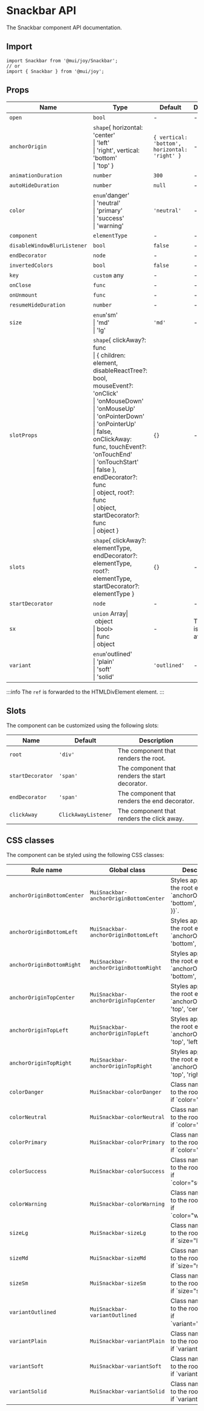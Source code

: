 # Snackbar API

The Snackbar component API documentation.

## Import

```
import Snackbar from '@mui/joy/Snackbar';
// or
import { Snackbar } from '@mui/joy';
```

## Props

| Name | Type | Default | Description |
| --- | --- | --- | --- |
| `open` | `bool` | - | - |
| `anchorOrigin` | `shape`{ horizontal: 'center'<br>\| 'left'<br>\| 'right', vertical: 'bottom'<br>\| 'top' } | `{ vertical: 'bottom', horizontal: 'right' }` | - |
| `animationDuration` | `number` | `300` | - |
| `autoHideDuration` | `number` | `null` | - |
| `color` | `enum`'danger'<br>\| 'neutral'<br>\| 'primary'<br>\| 'success'<br>\| 'warning' | `'neutral'` | - |
| `component` | `elementType` | - | - |
| `disableWindowBlurListener` | `bool` | `false` | - |
| `endDecorator` | `node` | - | - |
| `invertedColors` | `bool` | `false` | - |
| `key` | `custom` any | - | - |
| `onClose` | `func` | - | - |
| `onUnmount` | `func` | - | - |
| `resumeHideDuration` | `number` | - | - |
| `size` | `enum`'sm'<br>\| 'md'<br>\| 'lg' | `'md'` | - |
| `slotProps` | `shape`{ clickAway?: func<br>\| { children: element, disableReactTree?: bool, mouseEvent?: 'onClick'<br>\| 'onMouseDown'<br>\| 'onMouseUp'<br>\| 'onPointerDown'<br>\| 'onPointerUp'<br>\| false, onClickAway: func, touchEvent?: 'onTouchEnd'<br>\| 'onTouchStart'<br>\| false }, endDecorator?: func<br>\| object, root?: func<br>\| object, startDecorator?: func<br>\| object } | `{}` | - |
| `slots` | `shape`{ clickAway?: elementType, endDecorator?: elementType, root?: elementType, startDecorator?: elementType } | `{}` | - |
| `startDecorator` | `node` | - | - |
| `sx` | `union` Array\| object<br>\| bool><br>\| func<br>\| object | - | The `sx` prop is also available. |
| `variant` | `enum`'outlined'<br>\| 'plain'<br>\| 'soft'<br>\| 'solid' | `'outlined'` | - |

:::info
The `ref` is forwarded to the HTMLDivElement element.
:::

## Slots

The component can be customized using the following slots:

| Name | Default | Description |
| --- | --- | --- |
| `root` | `'div'` | The component that renders the root. |
| `startDecorator` | `'span'` | The component that renders the start decorator. |
| `endDecorator` | `'span'` | The component that renders the end decorator. |
| `clickAway` | `ClickAwayListener` | The component that renders the click away. |

## CSS classes

The component can be styled using the following CSS classes:

| Rule name | Global class | Description |
| --- | --- | --- |
| `anchorOriginBottomCenter` | `MuiSnackbar-anchorOriginBottomCenter` | Styles applied to the root element if \`anchorOrigin={{ 'bottom', 'center' }}\`. |
| `anchorOriginBottomLeft` | `MuiSnackbar-anchorOriginBottomLeft` | Styles applied to the root element if \`anchorOrigin={{ 'bottom', 'left' }}\`. |
| `anchorOriginBottomRight` | `MuiSnackbar-anchorOriginBottomRight` | Styles applied to the root element if \`anchorOrigin={{ 'bottom', 'right' }}\`. |
| `anchorOriginTopCenter` | `MuiSnackbar-anchorOriginTopCenter` | Styles applied to the root element if \`anchorOrigin={{ 'top', 'center' }}\`. |
| `anchorOriginTopLeft` | `MuiSnackbar-anchorOriginTopLeft` | Styles applied to the root element if \`anchorOrigin={{ 'top', 'left' }}\`. |
| `anchorOriginTopRight` | `MuiSnackbar-anchorOriginTopRight` | Styles applied to the root element if \`anchorOrigin={{ 'top', 'right' }}\`. |
| `colorDanger` | `MuiSnackbar-colorDanger` | Class name applied to the root element if \`color="danger"\`. |
| `colorNeutral` | `MuiSnackbar-colorNeutral` | Class name applied to the root element if \`color="neutral"\`. |
| `colorPrimary` | `MuiSnackbar-colorPrimary` | Class name applied to the root element if \`color="primary"\`. |
| `colorSuccess` | `MuiSnackbar-colorSuccess` | Class name applied to the root element if \`color="success"\`. |
| `colorWarning` | `MuiSnackbar-colorWarning` | Class name applied to the root element if \`color="warning"\`. |
| `sizeLg` | `MuiSnackbar-sizeLg` | Class name applied to the root element if \`size="lg"\`. |
| `sizeMd` | `MuiSnackbar-sizeMd` | Class name applied to the root element if \`size="md"\`. |
| `sizeSm` | `MuiSnackbar-sizeSm` | Class name applied to the root element if \`size="sm"\`. |
| `variantOutlined` | `MuiSnackbar-variantOutlined` | Class name applied to the root element if \`variant="outlined"\`. |
| `variantPlain` | `MuiSnackbar-variantPlain` | Class name applied to the root element if \`variant="plain"\`. |
| `variantSoft` | `MuiSnackbar-variantSoft` | Class name applied to the root element if \`variant="soft"\`. |
| `variantSolid` | `MuiSnackbar-variantSolid` | Class name applied to the root element if \`variant="solid"\`. |